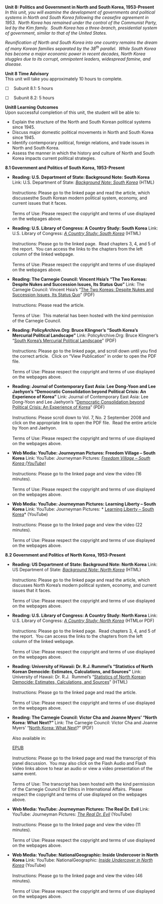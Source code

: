 **Unit 8: Politics and Government in North and South Korea,
1953-Present** <span id="8"></span> 
*In this unit, you will examine the development of governments and
political systems in North and South Korea following the ceasefire
agreement in 1953.  North Korea has remained under the control of the
Communist Party, led by the Kim family.  South Korea has a three-branch,
presidential system of government, similar to that of the United
States.*  
  
 *Reunification of North and South Korea into one country remains the
dream of many Korean families separated by the 38<sup>th</sup>
parallel.  While South Korea has become a major economic power in recent
decades, North Korea stuggles due to its corrupt, omnipotent leaders,
widespread famine, and disease.*

**Unit 8 Time Advisory**  
This unit will take you approximately 10 hours to complete.

☐    Subunit 8.1: 5 hours

☐    Subunit 8.2: 5 hours

**Unit8 Learning Outcomes**  
Upon successful completion of this unit, the student will be able to:

-   Explain the structure of the North and South Korean political
    systems since 1945.
-   Discuss major domestic political movements in North and South Korea
    since 1945.
-   Identify contemporary political, foreign relations, and trade issues
    in North and South Korea.
-   Assess the manner in which the history and culture of North and
    South Korea impacts current political strategies.

**8.1 Government and Politics of South Korea, 1953-Present** <span
id="8.1"></span> 
-   **Reading: U.S. Department of State: Background Note: South Korea**
    Link: U.S. Department of State: *[Background Note: South
    Korea](http://www.state.gov/r/pa/ei/bgn/2800.htm)* (HTML)  
        
     Instructions: Please go to the linked page and read the article,
    which discussesthe South Korean modern political system, economy,
    and current issues that it faces.  
        
     Terms of Use: Please respect the copyright and terms of use
    displayed on the webpages above.

-   **Reading: U.S. Library of Congress: A Country Study: South Korea**
    Link: U.S. Library of Congress: *[A Country Study: South
    Korea](http://lcweb2.loc.gov/frd/cs/krtoc.html)* (HTML)  
        
     Instructions: Please go to the linked page.  Read chapters 3, 4,
    and 5 of the report.  You can access the links to the chapters from
    the left column of the linked webpage.  
        
     Terms of Use: Please respect the copyright and terms of use
    displayed on the webpages above.

-   **Reading: The Carnegie Council: Vincent Hsia’s “The Two Koreas:
    Despite Nukes and Succession Issues, Its Status Quo”**
    Link: The Carnegie Council: Vincent Hsia’s “[The Two Koreas: Despite
    Nukes and Succession Issues, Its Status
    Quo](https://resources.saylor.org/archived/wp-content/uploads/2012/05/hist322-8.1-The-Two-Koreas.pdf)”
    (PDF)  
        
     Instructions: Please read the article.  
        
     Terms of Use:  This material has been hosted with the kind
    permission of the Carnegie Council.

-   **Reading: PolicyArchive.Org: Bruce Klingner’s “South Korea’s
    Mercurial Political Landscape”**
    Link: PolicyArchive.Org: Bruce Klingner’s “[South Korea’s Mercurial
    Political
    Landscape](http://www.policyarchive.org/browse-authors/4243)”
    (PDF)  
        
     Instructions: Please go to the linked page, and scroll down until
    you find the correct article.  Click on “View Publication” in order
    to open the PDF file.  
        
     Terms of Use: Please respect the copyright and terms of use
    displayed on the webpages above.

-   **Reading: Journal of Contemporary East Asia: Lee Dong-Yoon and Lee
    Jaehyon’s “Democratic Consolidation beyond Political Crisis: An
    Experience of Korea”**
    Link: Journal of Contemporary East Asia: Lee Dong-Yoon and Lee
    Jaehyon’s “[Democratic Consolidation beyond Political Crisis: An
    Experience of
    Korea](http://eastasia.yu.ac.kr/documents/previous_issue.html)”
    (PDF)  
        
     Instructions: Please scroll down to Vol. 7, No. 2 September 2008
    and click on the appropriate link to open the PDF file.  Read the
    entire article by Yoon and Jaehyon.  
        
     Terms of Use: Please respect the copyright and terms of use
    displayed on the webpages above.

-   **Web Media: YouTube: Journeyman Pictures: Freedom Village – South
    Korea**
    Link: YouTube: Journeyman Pictures: *[Freedom Village – South Korea
    (YouTube)](http://www.youtube.com/watch?v=6EsK7pBfSVo)*  
        
     Instructions: Please go to the linked page and view the video (16
    minutes).  
        
     Terms of Use: Please respect the copyright and terms of use
    displayed on the webpages above.

-   **Web Media: YouTube: Journeyman Pictures: Learning Liberty – South
    Korea**
    Link: YouTube: Journeyman Pictures: * [Learning Liberty – South
    Korea](http://www.youtube.com/watch?v=xsnEC2hlQXc)* (YouTube)  
        
     Instructions: Please go to the linked page and view the video (22
    minutes).  
        
     Terms of Use: Please respect the copyright and terms of use
    displayed on the webpages above.

**8.2 Government and Politics of North Korea, 1953-Present** <span
id="8.2"></span> 
-   **Reading: US Department of State: Background Note: North Korea**
    Link: US Department of State: *[Background Note: North
    Korea](http://www.state.gov/r/pa/ei/bgn/2792.htm)* (HTML)  
        
     Instructions: Please go to the linked page and read the article,
    which discusses North Korea’s modern political system, economy, and
    current issues that it faces.  
        
     Terms of Use: Please respect the copyright and terms of use
    displayed on the webpages above.

-   **Reading: U.S. Library of Congress: A Country Study: North Korea**
    Link: U.S. Library of Congress: *[A Country Study: North
    Korea](http://lcweb2.loc.gov/frd/cs/kptoc.html)* (HTMLor PDF)  
        
     Instructions: Please go to the linked page.  Read chapters 3, 4,
    and 5 of the report.  You can access the links to the chapters from
    the left column of the linked webpage.  
        
     Terms of Use: Please respect the copyright and terms of use
    displayed on the webpages above.

-   **Reading: University of Hawaii: Dr. R.J. Rummel’s “Statistics of
    North Korean Democide: Estimates, Calculations, and Sources”**
    Link: University of Hawaii: Dr. R.J.  Rummel’s “[Statistics of North
    Korean Democide: Estimates, Calculations, and
    Sources](http://www.hawaii.edu/powerkills/SOD.CHAP10.HTM)” (HTML)  
        
     Instructions: Please go to the linked page and read the article.  
        
     Terms of Use: Please respect the copyright and terms of use
    displayed on the webpages above.

-   **Reading: The Carnegie Council: Victor Cha and Joanne Myers’ “North
    Korea: What Next?”**
    Link: The Carnegie Council: Victor Cha and Joanne Myers’ “[North
    Korea: What
    Next](https://resources.saylor.org/archived/wp-content/uploads/2011/08/Polsc322-8.2-Reading-ChaMyers.pdf)?”
    (PDF)  
        
     Also available in:  

    [EPUB](https://resources.saylor.org/archived/wp-content/uploads/2011/08/Polsc322-8.2-reading-chaMyersEpub.epub)  
        
     Instructions: Please go to the linked page and read the transcript
    of this panel discussion.  You may also click on the Flash Audio and
    Flash Video links above to hear an audio or view a video
    presentation of the same event.  
        
     Terms of Use: The transcript has been hosted with the kind
    permission of the Carnegie Council for Ethics in International
    Affairs.  Please respect the copyright and terms of use displayed on
    the webpages above.

-   **Web Media: YouTube: Journeyman Pictures: The Real Dr. Evil**
    Link: YouTube: Journeyman Pictures: *[The Real Dr.
    Evil](http://www.youtube.com/watch?v=oLn3bsTAMdM)* (YouTube)  
        
     Instructions: Please go to the linked page and view the video (11
    minutes).  
        
     Terms of Use: Please respect the copyright and terms of use
    displayed on the webpages above.

-   **Web Media: YouTube: NationalGeographic: Inside Undercover in North
    Korea**
    Link: YouTube: NationalGeographic: *[Inside Undercover in North
    Korea](http://www.youtube.com/watch?v=mxLBywKrTf4)* (YouTube)  
        
     Instructions: Please go to the linked page and view the video (46
    minutes).  
        
     Terms of Use: Please respect the copyright and terms of use
    displayed on the webpages above.


